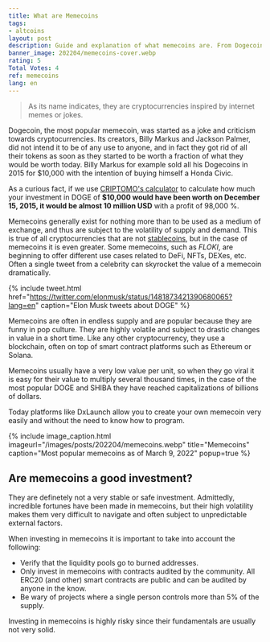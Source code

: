 ```yaml
---
title: What are Memecoins
tags:
- altcoins
layout: post
description: Guide and explanation of what memecoins are. From Dogecoin to Shiba Inu.
banner_image: 202204/memecoins-cover.webp
rating: 5
Total Votes: 4
ref: memecoins
lang: en
---
```



> As its name indicates, they are cryptocurrencies inspired by internet memes or jokes.

Dogecoin, the most popular memecoin, was started as a joke and criticism towards cryptocurrencies. Its creators, Billy Markus and Jackson Palmer, did not intend it to be of any use to anyone, and in fact they got rid of all their tokens as soon as they started to be worth a fraction of what they would be worth today. Billy Markus for example sold all his Dogecoins in 2015 for $10,000 with the intention of buying himself a Honda Civic.

As a curious fact, if we use [CRIPTOMO's calculator](/en/calculator/) to calculate how much your investment in DOGE of **$10,000 would have been worth on December 15, 2015, it would be almost 10 million USD** with a profit of 98,000 %.

Memecoins generally exist for nothing more than to be used as a medium of exchange, and thus are subject to the volatility of supply and demand. This is true of all cryptocurrencies that are not [stablecoins](/what-are-stablecoins/), but in the case of memecoins it is even greater. Some memecoins, such as *FLOKI*, are beginning to offer different use cases related to DeFi, NFTs, DEXes, etc. Often a single tweet from a celebrity can skyrocket the value of a memecoin dramatically.


{% include tweet.html href="https://twitter.com/elonmusk/status/1481873421390680065?lang=en" caption="Elon Musk tweets about DOGE" %}

Memecoins are often in endless supply and are popular because they are funny in pop culture. They are highly volatile and subject to drastic changes in value in a short time. Like any other cryptocurrency, they use a blockchain, often on top of smart contract platforms such as Ethereum or Solana.

Memecoins usually have a very low value per unit, so when they go viral it is easy for their value to multiply several thousand times, in the case of the most popular DOGE and SHIBA they have reached capitalizations of billions of dollars.

Today platforms like DxLaunch allow you to create your own memecoin very easily and without the need to know how to program.

{% include image_caption.html imageurl="/images/posts/202204/memecoins.webp" title="Memecoins" caption="Most popular memecoins as of March 9, 2022" popup=true %}

## Are memecoins a good investment?

They are definetely not a very stable or safe investment. Admittedly, incredible fortunes have been made in memecoins, but their high volatility makes them very difficult to navigate and often subject to unpredictable external factors.

When investing in memecoins it is important to take into account the following:
- Verify that the liquidity pools go to burned addresses.
- Only invest in memecoins with contracts audited by the community. All ERC20 (and other) smart contracts are public and can be audited by anyone in the know.
- Be wary of projects where a single person controls more than 5% of the supply.

Investing in memecoins is highly risky since their fundamentals are usually not very solid. 